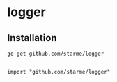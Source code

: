 # logger
## Installation
````
go get github.com/starme/logger


import "github.com/starme/logger"
````
